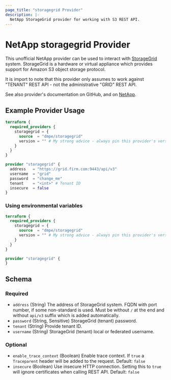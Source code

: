 ```yaml
---
page_title: "storagegrid Provider"
description: |-
  NetApp StorageGrid provider for working with S3 REST API.
---
```


# NetApp storagegrid Provider

This unofficial NetApp provider can be used to interact with [StorageGrid](https://www.netapp.com/data-storage/storagegrid/) system.
StorageGrid is a hardware or virtual appliance which provides support for Amazon S3 object storage protocol.

It is import to note that this provider only assumes to work against "TENANT" REST API - not the administrative "GRID" REST API.

See also provider's documentation on GitHub, and on [NetApp](https://docs.netapp.com/us-en/storagegrid-family/).

## Example Provider Usage

```terraform
terraform {
  required_providers {
    storagegrid = {
      source  = "dmpe/storagegrid"
      version = "" # My strong advice - always pin this provider's version!
    }
  }
}

provider "storagegrid" {
  address   = "https://grid.firm.com:9443/api/v3"
  username  = "grid"
  password  = "change_me"
  tenant    = "<int>" # Tenant ID
  insecure  = false
}
```

### Using environmental variables

```terraform
terraform {
  required_providers {
    storagegrid = {
      source  = "dmpe/storagegrid"
      version = "" # My strong advice - always pin this provider's version!
    }
  }
}

provider "storagegrid" {
}
```


<!-- schema generated by tfplugindocs -->
## Schema

### Required

- `address` (String) The address of StorageGrid system. FQDN with port number, if some non-standard is used.
Must be without `/` at the end and without `api/v3` suffix which is added automatically.
- `password` (String, Sensitive) StorageGrid (tenant) password.
- `tenant` (String) Provide tenant ID.
- `username` (String) StorageGrid (tenant) local or federated username.

### Optional

- `enable_trace_context` (Boolean) Enable trace context. If `true` a `Traceparent` header will be added to the request. Default: `false`
- `insecure` (Boolean) Use insecure HTTP connection. Setting this to `true` will ignore certificates when calling REST API. Default: `false`

